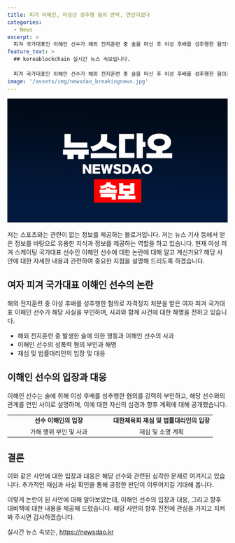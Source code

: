 ```yaml
---
title: 피겨 이해인, 미성년 성추행 혐의 반박, 연인이었다
categories:
  - News
excerpt: >
  피겨 국가대표인 이해인 선수가 해외 전지훈련 중 술을 마신 후 이성 후배를 성추행한 혐의로 3년 자격정지 처분을 받았다. 하지만 이해인은 음주는 반성하면서도 성추행은 거짓이라고 주장하며 사과했다. 이해인은 연인 관계로 밝히며, 미성년자와의 교제로 경각심 부족을 시인했고, 밀라노 올림픽 출전이 어려워 절망을 호소했다. 대한체육회 재심에서 성추행 부분을 소명할 예정이며, 법률대리인은 가벼운 스킨십이라 주장하고 선처를 구할 계획이라고 전했다.
feature_text: >
  ## koreablockchain 실시간 뉴스 속보입니다.

  피겨 국가대표인 이해인 선수가 해외 전지훈련 중 술을 마신 후 이성 후배를 성추행한 혐의로 3년 자격정지 처분을 받았다. 하지만 이해인은 음주는 반성하면서도 성추행은 거짓이라고 주장하며 사과했다. 이해인은 연인 관계로 밝히며, 미성년자와의 교제로 경각심 부족을 시인했고, 밀라노 올림픽 출전이 어려워 절망을 호소했다. 대한체육회 재심에서 성추행 부분을 소명할 예정이며, 법률대리인은 가벼운 스킨십이라 주장하고 선처를 구할 계획이라고 전했다.
image: '/assets/img/newsdao_breakingnews.jpg'
---
```


<p><img src="/assets/img/newsdao_breakingnews.jpg" alt="koreablockchain 속보" /></p>

<p>저는 스포츠와는 관련이 없는 정보를 제공하는 블로거입니다. 저는 뉴스 기사 등에서 얻은 정보를 바탕으로 유용한 지식과 정보를 제공하는 역할을 하고 있습니다. 현재 여성 피겨 스케이팅 국가대표 선수인 이해인 선수에 대한 논란에 대해 알고 계신가요? 해당 사안에 대한 자세한 내용과 관련하여 중요한 지점을 설명해 드리도록 하겠습니다. </p>

<h2 data-ke-size="size26">여자 피겨 국가대표 이해인 선수의 논란</h2>

<p data-ke-size="size16">해외 전지훈련 중 이성 후배를 성추행한 혐의로 자격정지 처분을 받은 여자 피겨 국가대표 이해인 선수가 해당 사실을 부인하며, 사과와 함께 사건에 대한 해명을 전하고 있습니다.</p>

<ul>
    <li>해외 전지훈련 중 발생한 술에 의한 행동과 이해인 선수의 사과</li>
    <li>이해인 선수의 성폭력 혐의 부인과 해명</li>
    <li>재심 및 법률대리인의 입장 및 대응</li>
</ul>

<h2 data-ke-size="size26">이해인 선수의 입장과 대응</h2>

<p data-ke-size="size16">이해인 선수는 술에 취해 이성 후배를 성추행한 혐의를 강력히 부인하고, 해당 선수와의 관계를 연인 사이로 설명하며, 이에 대한 자신의 심경과 향후 계획에 대해 공개했습니다.</p>

<table>
    <colgroup>
        <col width="50%">
        <col width="50%">
    </colgroup>
    <tr>
        <td style="text-align: center; height: 17px;"><b>선수 이해인의 입장</b></td>
        <td style="text-align: center; height: 17px;"><b>대한체육회 재심 및 법률대리인의 입장</b></td>
    </tr>
    <tr>
        <td style="text-align: center; height: 17px;">가해 행위 부인 및 사과</td>
        <td style="text-align: center; height: 17px;">재심 및 소명 계획</td>
    </tr>
</table>

<h2 data-ke-size="size26">결론</h2>

<p data-ke-size="size16">이와 같은 사안에 대한 입장과 대응은 해당 선수와 관련된 심각한 문제로 여겨지고 있습니다. 추가적인 재심과 사실 확인을 통해 공정한 판단이 이루어지길 기대해 봅니다. </p>

<p>이렇게 논란이 된 사안에 대해 알아보았는데, 이해인 선수의 입장과 대응, 그리고 향후 대비책에 대한 내용을 제공해 드렸습니다. 해당 사안의 향후 진전에 관심을 가지고 지켜봐 주시면 감사하겠습니다.</p>
실시간 뉴스 속보는, <a href="https://newsdao.kr" rel="dofollow">https://newsdao.kr</a>


